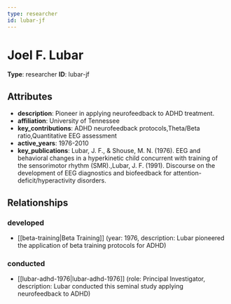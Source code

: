 ```yaml
---
type: researcher
id: lubar-jf
---
```


# Joel F. Lubar

**Type**: researcher
**ID**: lubar-jf

## Attributes

- **description**: Pioneer in applying neurofeedback to ADHD treatment.
- **affiliation**: University of Tennessee
- **key_contributions**: ADHD neurofeedback protocols,Theta/Beta ratio,Quantitative EEG assessment
- **active_years**: 1976-2010
- **key_publications**: Lubar, J. F., & Shouse, M. N. (1976). EEG and behavioral changes in a hyperkinetic child concurrent with training of the sensorimotor rhythm (SMR).,Lubar, J. F. (1991). Discourse on the development of EEG diagnostics and biofeedback for attention-deficit/hyperactivity disorders.

## Relationships

### developed

- [[beta-training|Beta Training]] (year: 1976, description: Lubar pioneered the application of beta training protocols for ADHD)

### conducted

- [[lubar-adhd-1976|lubar-adhd-1976]] (role: Principal Investigator, description: Lubar conducted this seminal study applying neurofeedback to ADHD)

